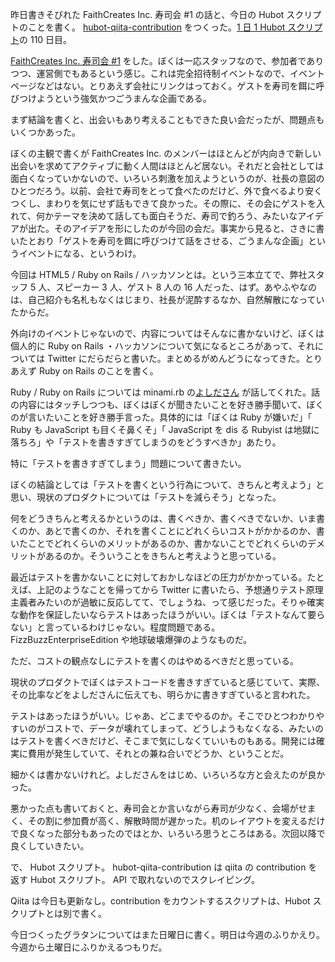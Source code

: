 昨日書きそびれた FaithCreates Inc. 寿司会 #1 の話と、今日の Hubot スクリプトのことを書く。 [hubot-qiita-contribution][gh:bouzuya/hubot-qiita-contribution] をつくった。[1 日 1 Hubot スクリプト][hubot-script-per-day]の 110 日目。

[FaithCreates Inc. 寿司会 #1][faithcreates] をした。ぼくは一応スタッフなので、参加者でありつつ、運営側でもあるという感じ。これは完全招待制イベントなので、イベントページなどはない。とりあえず会社にリンクはっておく。ゲストを寿司を餌に呼びつけようという強気かつごうまんな企画である。

まず結論を書くと、出会いもあり考えることもできた良い会だったが、問題点もいくつかあった。

ぼくの主観で書くが FaithCreates Inc. のメンバーはほとんどが内向きで新しい出会いを求めてアクティブに動く人間はほとんど居ない。それだと会社としては面白くなっていかないので、いろいろ刺激を加えようというのが、社長の意図のひとつだろう。以前、会社で寿司をとって食べたのだけど、外で食べるより安くつくし、まわりを気にせず話もできて良かった。その際に、その会にゲストを入れて、何かテーマを決めて話しても面白そうだ、寿司で釣ろう、みたいなアイデアが出た。そのアイデアを形にしたのが今回の会だ。事実から見ると、さきに書いたとおり「ゲストを寿司を餌に呼びつけて話をさせる、ごうまんな企画」というイベントになる、というわけ。

今回は HTML5 / Ruby on Rails / ハッカソンとは。という三本立てで、弊社スタッフ 5 人、スピーカー 3 人、ゲスト 8 人の 16 人だった、はず。あやふやなのは、自己紹介も名札もなくはじまり、社長が泥酔するなか、自然解散になっていたからだ。

外向けのイベントじゃないので、内容についてはそんなに書かないけど、ぼくは個人的に Ruby on Rails ・ハッカソンについて気になるところがあって、それについては Twitter にだらだらと書いた。まとめるがめんどうになってきた。とりあえず Ruby on Rails のことを書く。

Ruby / Ruby on Rails については minami.rb の[よしださん](https://twitter.com/yalab) が話してくれた。話の内容にはタッチしつつも、ぼくはぼくが聞きたいことを好き勝手聞いて、ぼくのが言いたいことを好き勝手言った。具体的には「ぼくは Ruby が嫌いだ」「 Ruby も JavaScript も目くそ鼻くそ」「 JavaScript を dis る Rubyist は地獄に落ちろ」や「テストを書きすぎてしまうのをどうすべきか」あたり。

特に「テストを書きすぎてしまう」問題について書きたい。

ぼくの結論としては「テストを書くという行為について、きちんと考えよう」と思い、現状のプロダクトについては「テストを減らそう」となった。

何をどうきちんと考えるかというのは、書くべきか、書くべきでないか、いま書くのか、あとで書くのか、それを書くことにどれくらいコストがかかるのか、書いたことでどれくらいのメリットがあるのか、書かないことでどれくらいのデメリットがあるのか。そういうことをきちんと考えようと思っている。

最近はテストを書かないことに対しておかしなほどの圧力がかかっている。たとえば、上記のようなことを帰ってから Twitter に書いたら、予想通りテスト原理主義者みたいのが過敏に反応してて、でしょうね、って感じだった。そりゃ確実な動作を保証したいならテストはあったほうがいい。ぼくは「テストなんて要らない」と言っているわけじゃない。程度問題である。FizzBuzzEnterpriseEdition や地球破壊爆弾のようなものだ。

ただ、コストの観点なしにテストを書くのはやめるべきだと思っている。

現状のプロダクトでぼくはテストコードを書きすぎていると感じていて、実際、その比率などをよしださんに伝えても、明らかに書きすぎていると言われた。

テストはあったほうがいい。じゃあ、どこまでやるのか。そこでひとつわかりやすいのがコストで、データが壊れてしまって、どうしようもなくなる、みたいのはテストを書くべきだけど、そこまで気にしなくていいものもある。開発には確実に費用が発生していて、それとの兼ね合いでどうか、ということだ。

細かくは書かないけれど。よしださんをはじめ、いろいろな方と会えたのが良かった。

悪かった点も書いておくと、寿司会とか言いながら寿司が少なく、会場がせまく、その割に参加費が高く、解散時間が遅かった。机のレイアウトを変えるだけで良くなった部分もあったのではとか、いろいろ思うところはある。次回以降で良くしていきたい。

で、 Hubot スクリプト。 hubot-qiita-contribution は qiita の contribution を返す Hubot スクリプト。 API で取れないのでスクレイピング。

Qiita は今日も更新なし。contribution をカウントするスクリプトは、Hubot スクリプトとは別で書く。

今日つくったグラタンについてはまた日曜日に書く。明日は今週のふりかえり。今週から土曜日にふりかえるつもりだ。

[faithcreates]: http://www.faithcreates.co.jp/
[gh:bouzuya/hubot-qiita-contribution]: https://github.com/bouzuya/hubot-qiita-contribution
[hubot-script-per-day]: http://blog.bouzuya.net/posts?tags=hubot-script-per-day
